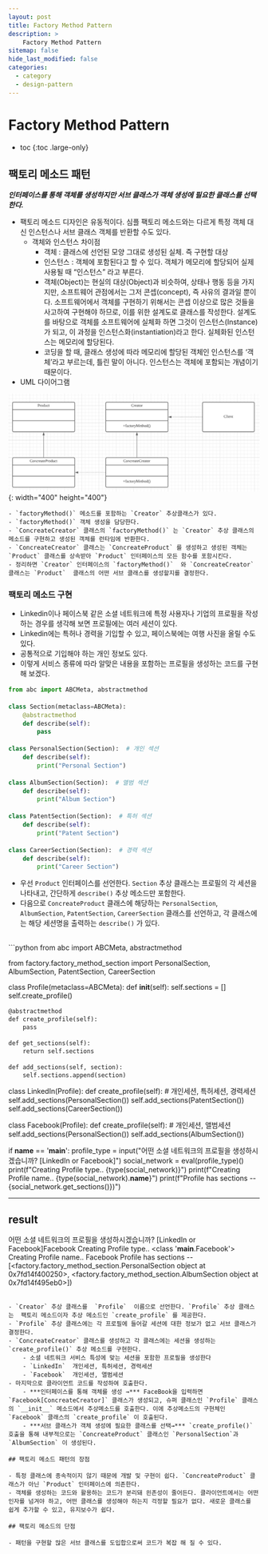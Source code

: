 ```yaml
---
layout: post
title: Factory Method Pattern
description: >
    Factory Method Pattern
sitemap: false
hide_last_modified: false
categories:
  - category
  - design-pattern
---
```



# Factory Method Pattern

* toc
{:toc .large-only}

## 팩토리 메소드 패턴  
***인터페이스를 통해 객체를 생성하지만 서브 클래스가 객체 생성에 필요한 클래스를 선택한다.***

- 팩토리 메소드 디자인은 유동적이다. 심플 팩토리 메소드와는 다르게 특정 객체 대신 인스턴스나 서브 클래스 객체를 반환할 수도 있다.
    - 객체와 인스턴스 차이점
        - 객체 : 클래스에 선언된 모양 그대로 생성된 실체. 즉 구현할 대상
        - 인스턴스 : 객체에 포함된다고 할 수 있다. 객체가 메모리에 할당되어 실제 사용될 때 “인스턴스” 라고 부른다.
        - 객체(Object)는 현실의 대상(Object)과 비슷하여, 상태나 행동 등을 가지지만, 소프트웨어 관점에서는 그저 콘셉(concept), 즉 사유의 결과일 뿐이다. 소프트웨어에서 객체를 구현하기 위해서는 콘셉 이상으로 많은 것들을 사고하여 구현해야 하므로, 이를 위한 설계도로 클래스를 작성한다. 설계도를 바탕으로 객체를 소프트웨어에 실체화 하면 그것이 인스턴스(Instance)가 되고, 이 과정을 인스턴스화(instantiation)라고 한다. 실체화된 인스턴스는 메모리에 할당된다.
        - 코딩을 할 때, 클래스 생성에 따라 메모리에 할당된 객체인 인스턴스를 ‘객체’라고 부르는데, 틀린 말이 아니다. 인스턴스는 객체에 포함되는 개념이기 때문이다.
- UML 다이어그램

![다이어그램](/assets/img/posts/factory_method/uml.png){: width="400" height="400"}
    
    - `factoryMethod()` 메소드를 포함하는 `Creator` 추상클래스가 있다.
    - `factoryMethod()` 객체 생성을 담당한다.
    - `ConcreateCreator` 클래스의 `factoryMethod()` 는 `Creator` 추상 클래스의 메소드를 구현하고 생성된 객체를 런타임에 반환한다.
    - `ConcreateCreator` 클래스는 `ConcreateProduct` 를 생성하고 생성된 객체는 `Product` 클래스를 상속받아 `Product` 인터페이스의 모든 함수를 포함시킨다.
    - 정리하면 `Creator` 인터페이스의 `factoryMethod()`  와 `ConcreateCreator` 클래스는 `Product`  클래스의 어떤 서브 클래스를 생성할지를 결정한다.

### 팩토리 메소드 구현

- Linkedin이나 페이스북 같은 소셜 네트워크에 특정 사용자나 기업의 프로필을 작성하는 경우를 생각해 보면 프로필에는 여러 세션이 있다.
- Linkedin에는 특허나 경력을 기입할 수 있고, 페이스북에는 여행 사진을 올릴 수도 있다.
- 공통적으로 기입해야 하는 개인 정보도 있다.
- 이렇게 서비스 종류에 따라 알맞은 내용을 포함하는 프로필을 생성하는 코드를 구현해 보겠다.

```python
from abc import ABCMeta, abstractmethod

class Section(metaclass=ABCMeta):
    @abstractmethod
    def describe(self):
        pass

class PersonalSection(Section):  # 개인 섹션
    def describe(self):
        print("Personal Section")

class AlbumSection(Section):  # 앨범 섹션
    def describe(self):
        print("Album Section")

class PatentSection(Section):  # 특허 섹션
    def describe(self):
        print("Patent Section")

class CareerSection(Section):  # 경력 섹션
    def describe(self):
        print("Career Section")
```
- 우선 `Product` 인터페이스를 선언한다. `Section` 추상 클래스는 프로필의 각 세션을 나타내고, 간단하게 `describe()` 추상 메소드만 포함한다.
- 다음으로 `ConcreateProduct` 클래스에 해당하는 `PersonalSection`, `AlbumSection`, `PatentSection`, `CareerSection` 클래스를 선언하고, 각 클래스에는 해당 세션명을 출력하는 `describe()` 가 있다.

<br>
```python
from abc import ABCMeta, abstractmethod

from factory.factory_method_section import PersonalSection, AlbumSection, PatentSection, CareerSection

class Profile(metaclass=ABCMeta):
    def __init__(self):
        self.sections = []
        self.create_profile()

    @abstractmethod
    def create_profile(self):
        pass

    def get_sections(self):
        return self.sections

    def add_sections(self, section):
        self.sections.append(section)

class LinkedIn(Profile):
    def create_profile(self):
        # 개인세션, 특허세션, 경력세션
        self.add_sections(PersonalSection())
        self.add_sections(PatentSection())
        self.add_sections(CareerSection())

class Facebook(Profile):
    def create_profile(self):
        # 개인세션, 앨범세션
        self.add_sections(PersonalSection())
        self.add_sections(AlbumSection())

if __name__ == '__main__':
    profile_type = input("어떤 소셜 네트워크의 프로필을 생성하시겠습니까? [LinkedIn or Facebook]")
    social_network = eval(profile_type)()
    print(f"Creating Profile type.. {type(social_network)}")
    print(f"Creating Profile name.. {type(social_network).__name__}")
    print(f"Profile has sections -- {social_network.get_sections()})") 

----------
result
----------
어떤 소셜 네트워크의 프로필을 생성하시겠습니까? [LinkedIn or Facebook]Facebook
Creating Profile type.. <class '__main__.Facebook'>
Creating Profile name.. Facebook
Profile has sections -- [<factory.factory_method_section.PersonalSection object at 0x7fd14f400250>, <factory.factory_method_section.AlbumSection object at 0x7fd14f495eb0>])
```

- `Creator` 추상 클래스를  `Profile`  이름으로 선언한다. `Profile` 추상 클래스는  팩토리 메소드이자 추상 메소드인 `create_profile` 를 제공한다.
- `Profile` 추상 클래스에는 각 프로필에 들어갈 세션에 대한 정보가 없고 서브 클래스가 결정한다.
- `ConcreateCreator` 클래스를 생성하고 각 클래스에는 세션을 생성하는 `create_profile()` 추상 메소드를 구현한다.
    - 소셜 네트워크 서비스 특성에 맞는 세션을 포함한 프로필을 생성한다
    - `LinkedIn`  개인세션, 특허세션, 경력세션
    - `Facebook`  개인세션, 앨범세션
- 마지막으로 클라이언트 코드를 작성하여 호출한다.
    - ***인터페이스를 통해 객체를 생성 →*** FaceBook을 입력하면 `Facebook[ConcreateCreator]` 클래스가 생성되고, 슈퍼 클래스인 `Profile` 클래스의 `__init__` 메소드에서 추상메소드를 호출한다. 이에 추상메소드의 구현체인 `Facebook` 클래스의 `create_profile` 이 호출된다.
    - ***서브 클래스가 객체 생성에 필요한 클래스를 선택→*** `create_profile()` 호출을 통해 내부적으로는 `ConcreateProduct` 클래스인 `PersonalSection`과 `AlbumSection` 이 생성된다.

## 팩토리 메소드 패턴의 장점

- 특정 클래스에 종속적이지 않기 때문에 개발 및 구현이 쉽다. `ConcreateProduct` 클래스가 아닌 `Product` 인터페이스에 의존한다.
- 객체를 생성하는 코드와 활용하는 코드가 분리돼 읜존성이 줄어든다. 클라이언트에서는 어떤 인자를 넘겨야 하고, 어떤 클래스를 생성해야 하는지 걱정할 필요가 없다. 새로운 클래스를 쉽게 추가할 수 있고, 유지보수가 쉽다.

## 팩토리 메소드의 단점

- 패턴을 구현할 많은 서브 클래스를 도입합으로써 코드가 복잡 해 질 수 있다.